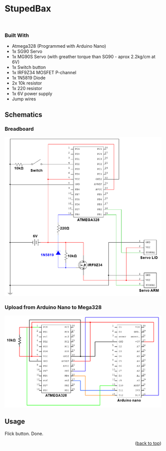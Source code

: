 # StupedBax
<br />

<!-- ABOUT THE PROJECT --> 

### Built With
* Atmega328 (Programmed with Arduino Nano)
* 1x SG90 Servo
* 1x MG90S Servo (with greather torque than SG90 - aprox 2.2kg/cm at 6V)
* 1x Switch button
* 1x IRF9Z34 MOSFET P-channel
* 1x 1N5819 Diode
* 2x 10k resistor
* 1x 220 resistor
* 1x 6V power supply
* Jump wires

## Schematics
### Breadboard
<img src="https://github.com/kaaecreme/StupedBax/blob/main/Schematics/StupedBax_circuit.png" width="600">

### Upload from Arduino Nano to Mega328
<img src="https://github.com/kaaecreme/StupedBax/blob/main/Schematics/Upload_circuit.png" width="650">



<!-- USAGE EXAMPLES -->
## Usage

Flick button. Done.
<p align="right">(<a href="#top">back to top</a>)</p>

